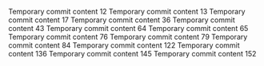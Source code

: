 Temporary commit content 12
Temporary commit content 13
Temporary commit content 17
Temporary commit content 36
Temporary commit content 43
Temporary commit content 64
Temporary commit content 65
Temporary commit content 76
Temporary commit content 79
Temporary commit content 84
Temporary commit content 122
Temporary commit content 136
Temporary commit content 145
Temporary commit content 152
